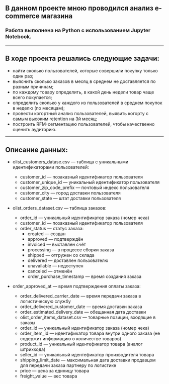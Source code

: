 ## В данном проекте мною проводился анализ e-commerce магазина
### Работа выполнена на Python с использованием Jupyter Notebook.

---

## В ходе проекта решались следующие задачи:
- найти сколько пользователей, которые совершили покупку только один раз;
- выяснить сколько заказов в месяц в среднем не доставляется по разным причинам;
- по каждому товару определить, в какой день недели товар чаще всего покупается;
- определить сколько у каждого из пользователей в среднем покупок в неделю (по месяцам);
- провести когортный анализ пользователей, выявить когорту с самым высоким retention на 3й месяц;
- построить RFM-сегментацию пользователей, чтобы качественно оценить аудиторию.

---

## Описание данных:
- olist_customers_datase.csv — таблица с уникальными идентификаторами пользователей:
  - customer_id — позаказный идентификатор пользователя
  - customer_unique_id — уникальный идентификатор пользователя
  - customer_zip_code_prefix — почтовый индекс пользователя
  - customer_city — город доставки пользователя
  - customer_state — штат доставки пользователя
  
- olist_orders_dataset.csv — таблица заказов:
  - order_id — уникальный идентификатор заказа (номер чека)
  - customer_id — позаказный идентификатор пользователя
  - order_status — статус заказа:
    - created — создан
    - approved — подтверждён
    - invoiced — выставлен счёт
    - processing — в процессе сборки заказа
    - shipped — отгружен со склада
    - delivered — доставлен пользователю
    - unavailable — недоступен
    - canceled — отменён
    - order_purchase_timestamp — время создания заказа

- order_approved_at — время подтверждения оплаты заказа:
  - order_delivered_carrier_date — время передачи заказа в логистическую службу
  - order_delivered_customer_date — время доставки заказа
  - order_estimated_delivery_date — обещанная дата доставки
  - olist_order_items_dataset.csv — товарные позиции, входящие в заказы
  - order_id — уникальный идентификатор заказа (номер чека)
  - order_item_id — идентификатор товара внутри одного заказа (не содержит информацию о количестве товаров)
  - product_id — уникальный идентефикатор товара (аналог штрихкода)
  - seller_id — уникальный идентефикатор производителя товара
  - shipping_limit_date — максимальная дата доставки продавцом для передачи заказа партнеру по логистике
  - price — цена за единицу товара
  - freight_value — вес товара
